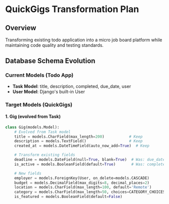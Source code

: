 # QuickGigs Transformation Plan

## Overview

Transforming existing todo application into a micro job board platform while maintaining code quality and testing standards.

## Database Schema Evolution

### Current Models (Todo App)

- **Task Model**: title, description, completed, due_date, user
- **User Model**: Django's built-in User

### Target Models (QuickGigs)

#### 1. Gig (evolved from Task)

```python
class Gig(models.Model):
    # Evolved from Task model
    title = models.CharField(max_length=200)           # Keep
    description = models.TextField()                   # Keep
    created_at = models.DateTimeField(auto_now_add=True)  # Keep

    # Transform existing fields
    deadline = models.DateField(null=True, blank=True)  # Was: due_date
    is_active = models.BooleanField(default=True)       # Was: completed (inverse)

    # New fields
    employer = models.ForeignKey(User, on_delete=models.CASCADE)
    budget = models.DecimalField(max_digits=8, decimal_places=2)
    location = models.CharField(max_length=100, default='Remote')
    category = models.CharField(max_length=50, choices=CATEGORY_CHOICES)
    is_featured = models.BooleanField(default=False)
```
